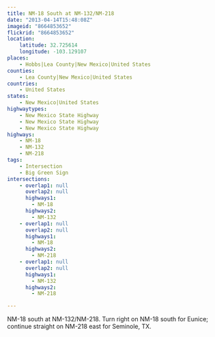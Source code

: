 ```yaml
---
title: NM-18 South at NM-132/NM-218
date: "2013-04-14T15:48:08Z"
imageid: "8664853652"
flickrid: "8664853652"
location:
    latitude: 32.725614
    longitude: -103.129107
places:
    - Hobbs|Lea County|New Mexico|United States
counties:
    - Lea County|New Mexico|United States
countries:
    - United States
states:
    - New Mexico|United States
highwaytypes:
    - New Mexico State Highway
    - New Mexico State Highway
    - New Mexico State Highway
highways:
    - NM-18
    - NM-132
    - NM-218
tags:
    - Intersection
    - Big Green Sign
intersections:
    - overlap1: null
      overlap2: null
      highways1:
        - NM-18
      highways2:
        - NM-132
    - overlap1: null
      overlap2: null
      highways1:
        - NM-18
      highways2:
        - NM-218
    - overlap1: null
      overlap2: null
      highways1:
        - NM-132
      highways2:
        - NM-218

---
```

NM-18 south at NM-132/NM-218.  Turn right on NM-18 south for Eunice; continue straight on NM-218 east for Seminole, TX.